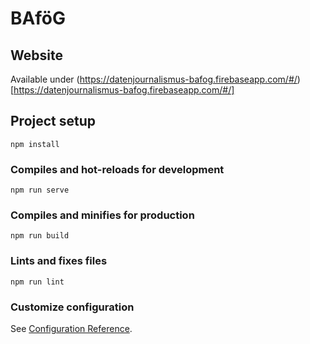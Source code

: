 # BAföG

## Website
Available under (https://datenjournalismus-bafog.firebaseapp.com/#/)[https://datenjournalismus-bafog.firebaseapp.com/#/]

## Project setup
```
npm install
```

### Compiles and hot-reloads for development
```
npm run serve
```

### Compiles and minifies for production
```
npm run build
```

### Lints and fixes files
```
npm run lint
```

### Customize configuration
See [Configuration Reference](https://cli.vuejs.org/config/).
